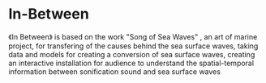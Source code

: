# In-Between

《In Between》 is based on the work "Song of Sea Waves" , an art of marine project, for transfering of the causes behind the sea surface waves, taking data and models for creating a conversion of sea surface waves, creating an interactive installation for audience to understand the spatial-temporal information between sonification sound and sea surface waves
